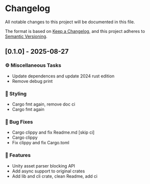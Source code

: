# Changelog

All notable changes to this project will be documented in this file.

The format is based on [Keep a Changelog](https://keepachangelog.com/en/1.0.0/),
and this project adheres to [Semantic Versioning](https://semver.org/spec/v2.0.0.html).

## [0.1.0] - 2025-08-27

### ⚙️ Miscellaneous Tasks

- Update dependences and update 2024 rust edition
- Remove debug print

### 🎨 Styling

- Cargo fmt again, remove doc ci
- Cargo fmt again

### 🐛 Bug Fixes

- Cargo clippy and fix Readme.md [skip ci]
- Cargo clippy
- Fix clippy and fix Cargo.toml

### 🚀 Features

- Unity asset parser blocking API
- Add async support to original crates
- Add lib and cli crate, clean Readme, add ci

<!-- generated by git-cliff -->
